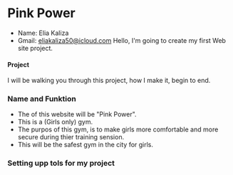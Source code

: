 # Pink Power
- Name: Elia Kaliza
- Gmail: eliakaliza50@icloud.com
Hello, I'm going to create my first Web site project.
#### Project 
I will be walking you through this project, how I make it, begin to end.

### Name and Funktion
- The of this website will be "Pink Power". 
- This is a (Girls only) gym.
- The purpos of this gym, is to make girls more comfortable and more secure during thier training sension.
- This will be the safest gym in the city for girls.

### Setting upp tols for my project 

